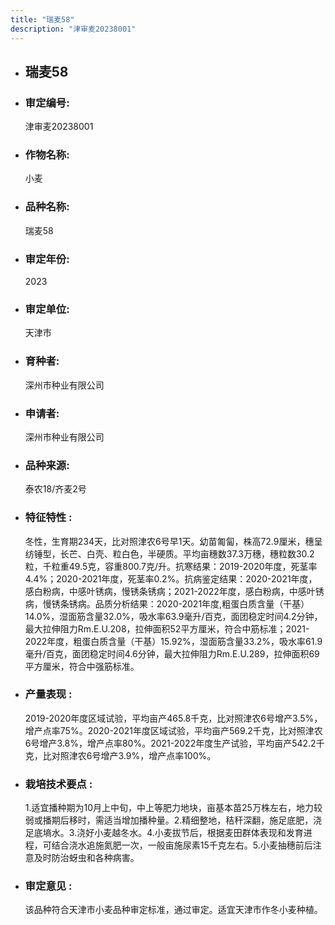 ```yaml
---
title: "瑞麦58"
description: "津审麦20238001"
---
```

* ## 瑞麦58
* ###  审定编号:  
   津审麦20238001

*  ### 作物名称:  
   小麦

*   ###  品种名称: 
    瑞麦58

*   ### 审定年份: 
    2023

*   ### 审定单位:  
    天津市

*   ### 育种者:  
    深州市种业有限公司

*   ### 申请者:  
    深州市种业有限公司

*   ### 品种来源:  
    泰农18/齐麦2号

*   ### 特征特性 : 
    冬性，生育期234天，比对照津农6号早1天。幼苗匍匐，株高72.9厘米，穗呈纺锤型，长芒、白壳、粒白色，半硬质。平均亩穗数37.3万穗，穗粒数30.2粒，千粒重49.5克，容重800.7克/升。抗寒结果：2019-2020年度，死茎率4.4%；2020-2021年度，死茎率0.2%。抗病鉴定结果：2020-2021年度，感白粉病，中感叶锈病，慢锈条锈病；2021-2022年度，感白粉病，中感叶锈病，慢锈条锈病。品质分析结果：2020-2021年度,粗蛋白质含量（干基）14.0%，湿面筋含量32.0%，吸水率63.9毫升/百克，面团稳定时间4.2分钟，最大拉伸阻力Rm.E.U.208，拉伸面积52平方厘米，符合中筋标准；2021-2022年度，粗蛋白质含量（干基）15.92%，湿面筋含量33.2%，吸水率61.9毫升/百克，面团稳定时间4.6分钟，最大拉伸阻力Rm.E.U.289，拉伸面积69平方厘米，符合中强筋标准。

*   ### 产量表现 : 
    2019-2020年度区域试验，平均亩产465.8千克，比对照津农6号增产3.5%，增产点率75%。2020-2021年度区域试验，平均亩产569.2千克，比对照津农6号增产3.8%，增产点率80%。2021-2022年度生产试验，平均亩产542.2千克，比对照津农6号增产3.9%，增产点率100%。

*   ### 栽培技术要点 : 
    1.适宜播种期为10月上中旬，中上等肥力地块，亩基本苗25万株左右，地力较弱或播期后移时，需适当增加播种量。2.精细整地，秸秆深翻，施足底肥，浇足底墒水。3.浇好小麦越冬水。4.小麦拔节后，根据麦田群体表现和发育进程，可结合浇水追施氮肥一次，一般亩施尿素15千克左右。5.小麦抽穗前后注意及时防治蚜虫和各种病害。

*   ### 审定意见 : 
    该品种符合天津市小麦品种审定标准，通过审定。适宜天津市作冬小麦种植。
